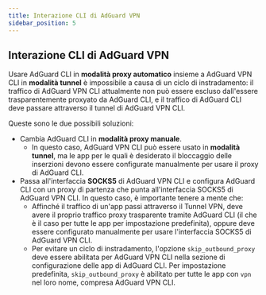 ```yaml
---
title: Interazione CLI di AdGuard VPN
sidebar_position: 5
---
```


## Interazione CLI di AdGuard VPN

Usare AdGuard CLI in **modalità proxy automatico** insieme a AdGuard VPN CLI in **modalità tunnel** è impossibile a causa di un ciclo di instradamento: il traffico di AdGuard VPN CLI attualmente non può essere escluso dall'essere trasparentemente proxyato da AdGuard CLI, e il traffico di AdGuard CLI deve passare attraverso il tunnel di AdGuard VPN CLI.

Queste sono le due possibili soluzioni:

- Cambia AdGuard CLI in **modalità proxy manuale**.
  - In questo caso, AdGuard VPN CLI può essere usato in **modalità tunnel**, ma le app per le quali è desiderato il bloccaggio delle inserzioni devono essere configurate manualmente per usare il proxy di AdGuard CLI.
- Passa all'interfaccia **SOCKS5** di AdGuard VPN CLI e configura AdGuard CLI con un proxy di partenza che punta all'interfaccia SOCKS5 di AdGuard VPN CLI. In questo caso, è importante tenere a mente che:
  - Affinché il traffico di un'app passi attraverso il Tunnel VPN, deve avere il proprio traffico proxy trasparente tramite AdGuard CLI (il che è il caso per tutte le app per impostazione predefinita), oppure deve essere configurato manualmente per usare l'interfaccia SOCKS5 di AdGuard VPN CLI.
  - Per evitare un ciclo di instradamento, l'opzione `skip_outbound_proxy` deve essere abilitata per AdGuard VPN CLI nella sezione di configurazione delle app di AdGuard CLI. Per impostazione predefinita, `skip_outbound_proxy` è abilitato per tutte le app con `vpn` nel loro nome, compresa AdGuard VPN CLI.
